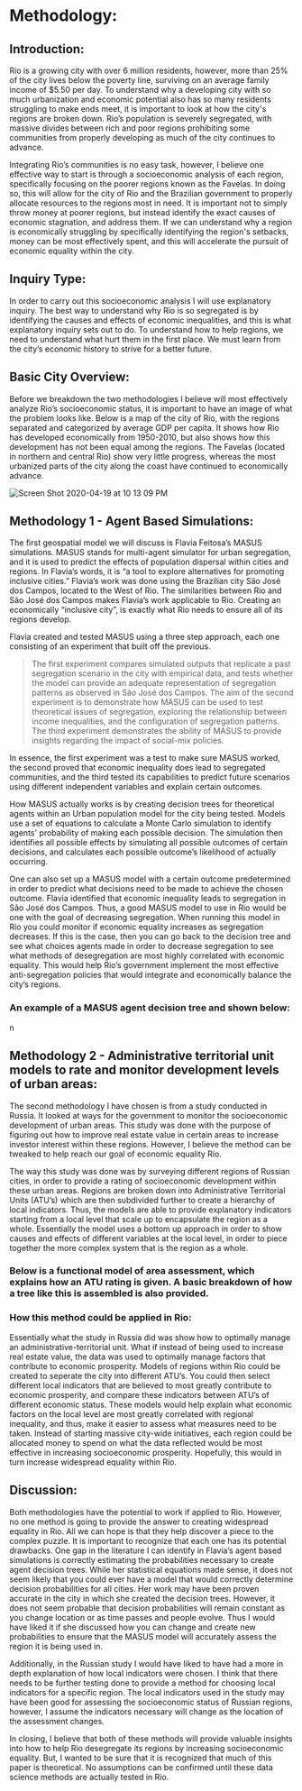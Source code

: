 # Methodology:

## Introduction:

Rio is a growing city with over 6 million residents, however, more than 25% of the city lives below the poverty line, surviving on an average family income of $5.50 per day. To understand why a developing city with so much urbanization and economic potential also has so many residents struggling to make ends meet, it is important to look at how the city's regions are broken down. Rio’s population is severely segregated, with massive divides between rich and poor regions prohibiting some communities from properly developing as much of the city continues to advance. 

Integrating Rio’s communities is no easy task, however, I believe one effective way to start is through a socioeconomic analysis of each region, specifically focusing on the poorer regions known as the Favelas. In doing so, this will allow for the city of Rio and the Brazilian government to properly allocate resources to the regions most in need. It is important not to simply throw money at poorer regions, but instead identify the exact causes of economic stagnation, and address them. If we can understand why a region is economically struggling by specifically identifying the region's setbacks, money can be most effectively spent, and this will accelerate the pursuit of economic equality within the city.

## Inquiry Type:
	
In order to carry out this socioeconomic analysis I will use explanatory inquiry. The best way to understand why Rio is so segregated is by identifying the causes and effects of economic inequalities, and this is what explanatory inquiry sets out to do. To understand how to help regions, we need to understand what hurt them in the first place. We must learn from the city’s economic history to strive for a better future.

## Basic City Overview:

Before we breakdown the two methodologies I believe will most effectively analyze Rio’s socioeconomic status, it is important to have an image of what the problem looks like. Below is a map of the city of Rio, with the regions separated and categorized by average GDP per capita. It shows how Rio has developed economically from 1950-2010, but also shows how this development has not been equal among the regions. The Favelas (located in northern and central Rio) show very little progress, whereas the most urbanized parts of the city along the coast have continued to economically advance. 

![Screen Shot 2020-04-19 at 10 13 09 PM](https://user-images.githubusercontent.com/60228369/79708619-e871e780-828d-11ea-90f7-a6255cd83e28.png)

## Methodology 1 - Agent Based Simulations:

The first geospatial model we will discuss is Flavia Feitosa’s MASUS simulations. MASUS stands for multi-agent simulator for urban segregation, and it is used to predict the effects of population dispersal within cities and regions. In Flavia’s words, it is “a tool to explore alternatives for promoting inclusive cities.” Flavia’s work was done using the Brazilian city São José dos Campos, located to the West of Rio. The similarities between Rio and São José dos Campos makes Flavia’s work applicable to Rio. Creating an economically “inclusive city”, is exactly what Rio needs to ensure all of its regions develop. 

Flavia created and tested MASUS using a three step approach, each one consisting of an experiment that built off the previous. 

> The first experiment compares simulated outputs that replicate a past segregation scenario in the city with empirical data, and tests whether the model can provide an adequate representation of segregation patterns as observed in São José dos Campos. The aim of the second experiment is to demonstrate how MASUS can be used to test theoretical issues of segregation, exploring the relationship between income inequalities, and the configuration of segregation patterns. The third experiment demonstrates the ability of MASUS to provide insights regarding the impact of social-mix policies.

In essence, the first experiment was a test to make sure MASUS worked, the second proved that economic inequality does lead to segregated communities, and the third tested its capabilities to predict future scenarios using different independent variables and explain certain outcomes.

How MASUS actually works is by creating decision trees for theoretical agents within an Urban population model for the city being tested. Models use a set of equations to calculate a Monte Carlo simulation to identify agents' probability of making each possible decision. The simulation then identifies all possible effects by simulating all possible outcomes of certain decisions, and calculates each possible outcome’s likelihood of actually occurring. 

One can also set up a MASUS model with a certain outcome predetermined in order to predict what decisions need to be made to achieve the chosen outcome. Flavia identified that economic inequality leads to segregation in São José dos Campos. Thus, a good MASUS model to use in Rio would be one with the goal of decreasing segregation. When running this model in Rio you could monitor if economic equality increases as segregation decreases. If this is the case, then you can go back to the decision tree and see what choices agents made in order to decrease segregation to see what methods of desegregation are most highly correlated with economic equality. This would help Rio’s government implement the most effective anti-segregation policies that would integrate and economically balance the city’s regions.

### An example of a MASUS agent decision tree and shown below: 
n


## Methodology 2 - Administrative territorial unit models to rate and monitor development levels of urban areas:

The second methodology I have chosen is from a study conducted in Russia. It looked at ways for the government to monitor the socioeconomic development of urban areas. This study was done with the purpose of figuring out how to improve real estate value in certain areas to increase investor interest within these regions. However, I believe the method can be tweaked to help reach our goal of economic equality Rio. 
 	
The way this study was done was by surveying different regions of Russian cities, in order to provide a rating of socioeconomic development within these urban areas. Regions are broken down into Administrative Territorial Units (ATU’s) which are then subdivided further to create a hierarchy of local indicators. Thus, the models are able to provide explanatory indicators starting from a local level that scale up to encapsulate the region as a whole. Essentially the model uses a bottom up approach in order to show causes and effects of different variables at the local level, in order to piece together the more complex system that is the region as a whole. 

### Below is a functional model of area assessment, which explains how an ATU rating is given. A basic breakdown of how a tree like this is assembled is also provided.


	

### How this method could be applied in Rio:

Essentially what the study in Russia did was show how to optimally manage an administrative-territorial unit. What if instead of being used to increase real estate value, the data was used to optimally manage factors that contribute to economic prosperity. Models of regions within Rio could be created to seperate the city into different ATU’s. You could then select different local indicators that are believed to most greatly contribute to economic prosperity, and compare these indicators between ATU’s of different economic status. These models would help explain what economic factors on the local level are most greatly correlated with regional inequality, and thus, make it easier to assess what measures need to be taken. Instead of starting massive city-wide initiatives, each region could be allocated money to spend on what the data reflected would be most effective in increasing socioeconomic prosperity. Hopefully, this would in turn increase widespread equality within Rio. 

## Discussion:

Both methodologies have the potential to work if applied to Rio. However, no one method is going to provide the answer to creating widespread equality in Rio. All we can hope is that they help discover a piece to the complex puzzle. It is important to recognize that each one has its potential drawbacks. One gap in the literature I can identify in Flavia’s agent based simulations is correctly estimating the probabilities necessary to create agent decision trees. While her statistical equations made sense, it does not seem likely that you could ever have a model that would correctly determine decision probabilities for all cities. Her work may have been proven accurate in the city in which she created the decision trees. However, it does not seem probable that decision probabilities will remain constant as you change location or as time passes and people evolve. Thus I would have liked it if she discussed how you can change and create new probabilities to ensure that the MASUS model will accurately assess the region it is being used in. 

Additionally, in the Russian study I would have liked to have had a more in depth explanation of how local indicators were chosen. I think that there needs to be further testing done to provide a method for choosing local indicators for a specific region. The local indicators used in the study may have been good for assessing the socioeconomic status of Russian regions, however, I assume the indicators necessary will change as the location of the assessment changes. 

In closing, I believe that both of these methods will provide valuable insights into how to help Rio desegregate its regions by increasing socioeconomic equality. But, I wanted to be sure that it is recognized that much of this paper is theoretical. No assumptions can be confirmed until  these data science methods are actually tested in Rio. 
